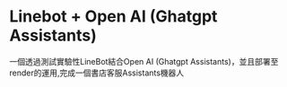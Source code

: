 # Linebot + Open AI (Ghatgpt Assistants)

一個透過測試實驗性LineBot結合Open AI (Ghatgpt Assistants)，並且部署至render的運用,完成一個書店客服Assistants機器人

